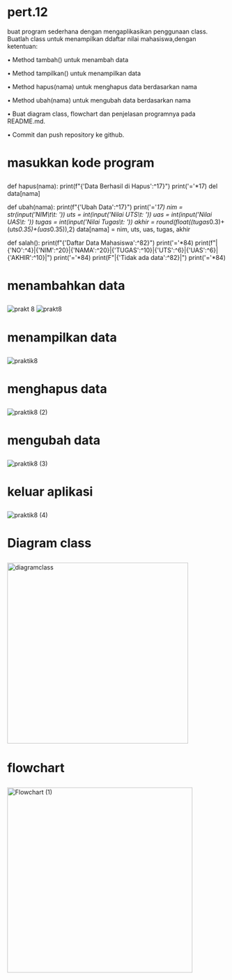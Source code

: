 # pert.12
<p>buat program sederhana dengan mengaplikasikan penggunaan class.
Buatlah class untuk menampilkan ddaftar nilai mahasiswa,dengan ketentuan:</p>
<p>• Method tambah() untuk menambah data</p>
<p>• Method tampilkan() untuk menampilkan data</p>
<p>• Method hapus(nama) untuk menghapus data berdasarkan nama</p>
<p>• Method ubah(nama) untuk mengubah data berdasarkan nama</p>
<p>• Buat diagram class, flowchart dan penjelasan programnya pada
README.md.</p>
<p>• Commit dan push repository ke github.</p>

# <p>masukkan kode program</p>
def hapus(nama):
    print(f"{'Data Berhasil di Hapus':^17}")
    print('='*17)
    del data[nama]

def ubah(nama):
    print(f"{'Ubah Data':^17}")
    print('='*17)
    nim = str(input('NIM\t\t: ')) 
    uts = int(input('Nilai UTS\t: '))
    uas = int(input('Nilai UAS\t: '))
    tugas = int(input('Nilai Tugas\t: '))
    akhir = round(float((tugas*0.3)+(uts*0.35)+(uas*0.35)),2)
    data[nama] = nim, uts, uas, tugas, akhir

def salah():
    print(f"{'Daftar Data Mahasiswa':^82}")
    print('='*84)
    print(f"|{'NO':^4}|{'NIM':^20}|{'NAMA':^20}|{'TUGAS':^10}|{'UTS':^6}|{'UAS':^6}|{'AKHIR':^10}|")
    print('='*84)
    print(F"|{'Tidak ada data':^82}|")
    print('='*84)
    
# <p>menambahkan data</p>

![prakt 8](https://github.com/endangsirait/pert.12/assets/148036197/e0e17ec7-7156-4963-8b39-53d480c79420)
![prakt8](https://github.com/endangsirait/pert.12/assets/148036197/00500416-e0ba-40f3-b30d-aebff3b6cd5a)

# <p> menampilkan data</p>

![praktik8](https://github.com/endangsirait/pert.12/assets/148036197/c5f830c8-2d41-49d0-89af-f9f64c64fecf)

# <p> menghapus data</p>

![praktik8 (2)](https://github.com/endangsirait/pert.12/assets/148036197/51223638-4819-48a3-915b-ace449b30355)

# <p> mengubah data</p>

![praktik8 (3)](https://github.com/endangsirait/pert.12/assets/148036197/e6bcd3e9-0702-4ce4-b565-5373108b5feb)

# <p> keluar aplikasi</p>

![praktik8 (4)](https://github.com/endangsirait/pert.12/assets/148036197/88d67a8e-f4f0-4c55-8d56-64fe4d9dfead)

# <p> Diagram class</p>

<img width="415" alt="diagramclass" src="https://github.com/endangsirait/pert.12/assets/148036197/a10ce3aa-0e54-47c6-bd67-560f83871e26">

# <p> flowchart</p>

<img width="425" alt="Flowchart (1)" src="https://github.com/endangsirait/pert.12/assets/148036197/4b1109f3-735e-4d28-b35e-8d490dbc41c5">

